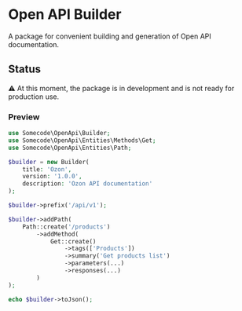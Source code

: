 # Open API Builder

A package for convenient building and generation of Open API documentation.

## Status

⚠️ At this moment, the package is in development and is not ready for production use.

### Preview

```php
use Somecode\OpenApi\Builder;
use Somecode\OpenApi\Entities\Methods\Get;
use Somecode\OpenApi\Entities\Path;

$builder = new Builder(
    title: 'Ozon',
    version: '1.0.0',
    description: 'Ozon API documentation'
);

$builder->prefix('/api/v1');

$builder->addPath(
    Path::create('/products')
        ->addMethod(
            Get::create()
                ->tags(['Products'])
                ->summary('Get products list')
                ->parameters(...)
                ->responses(...)
        )
);

echo $builder->toJson();
```
